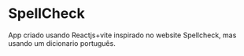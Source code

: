 # SpellCheck
App criado usando Reactjs+vite inspirado no website Spellcheck, mas usando um dicionario português.
